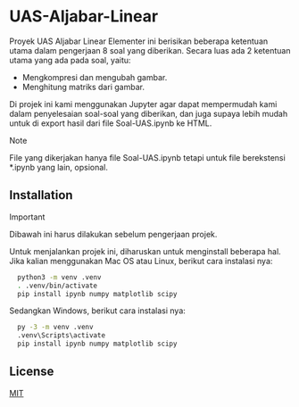 # UAS-Aljabar-Linear

Proyek UAS Aljabar Linear Elementer ini berisikan beberapa ketentuan utama dalam pengerjaan 8 soal yang diberikan. Secara luas ada 2 ketentuan utama yang ada pada soal, yaitu:

- Mengkompresi dan mengubah gambar.
- Menghitung matriks dari gambar.

Di projek ini kami menggunakan Jupyter agar dapat mempermudah kami dalam penyelesaian soal-soal yang diberikan, dan juga supaya lebih mudah untuk di export hasil dari file Soal-UAS.ipynb ke HTML.

> [!NOTE]
> File yang dikerjakan hanya file Soal-UAS.ipynb tetapi untuk file berekstensi *.ipynb yang lain, opsional.

## Installation

> [!IMPORTANT]
> Dibawah ini harus dilakukan sebelum pengerjaan projek.

Untuk menjalankan projek ini, diharuskan untuk menginstall beberapa hal. Jika kalian menggunakan Mac OS atau Linux, berikut cara instalasi nya:

```bash
  python3 -m venv .venv 
  . .venv/bin/activate
  pip install ipynb numpy matplotlib scipy
```

Sedangkan Windows, berikut cara instalasi nya:

```bash
  py -3 -m venv .venv
  .venv\Scripts\activate
  pip install ipynb numpy matplotlib scipy
```

## License

[MIT](https://choosealicense.com/licenses/mit/)

